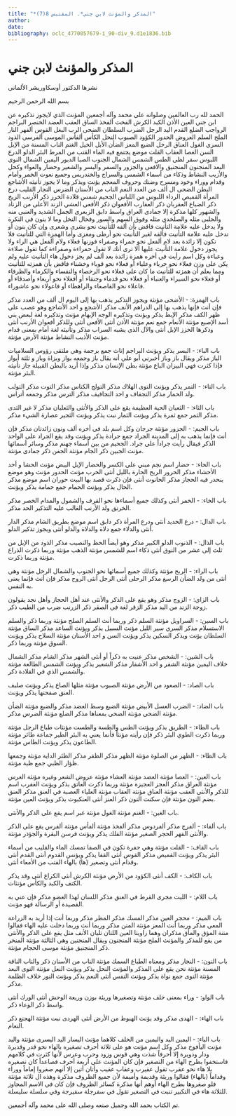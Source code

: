 ```yaml
---
title: "*المذكر والمؤنث لابن جني*. المقتبس 8(7)"
author: 
date: 
bibliography: oclc_4770057679-i_90-div_9.d1e1836.bib
---
```




#  المذكر والمؤنث لابن جني 


 نشرها الدكتور أوسكاوريشر الألماني 

 بسم الله الرحمن الرحيم 

 الحمد لله رب العالمين وصلواته على محمد وآله أجمعين المؤنث الذي لايجوز تذكيره عن ابن جني العين الأذن الكبد الكرش الفحث ألفخذ الساق العقب العضد الخنصر البراجم الرواجب الضلع القدم اليد الرجل الضرب السلطان الضحى الرب البغل القوس ألفهر النار الملح السلم العروض الحدور الكؤود الصبوب النحل الكأس ألفأس الموسى ألفرسي الذود السري الغول العناق الرخل الضبع المعز الضأن الأبل الخيل الغنم الناب المسنة من الإبل السن العصا العقاب القلت موضع يجتمع فيه الماء القتب من المرط البئر الدلو الدرع اللبوس سقر لظى الطس الشمس الشمال الجنوب الصبا الدبور اليمين الشمال النوى البعد المنجنون المنجنيق والافعى والجزور والسمر والبسر والشعير وحضار والعواء وكحل والأزيب النشاط وذكاء من أسماء الشمس والسراج والخندريس وجميع نعوت الخمر وأمام وقدام ووراء وخود ومسرح وضنك وحروف المعجم يؤنث ويذكر وما لا يجوز تأنيثه الأشاجع البطن الضحى ال  ألف  من العدد النعم الناب من الأسنان الضرس النجار القليب درع المرأة القميص الرداء اللبوس من اللباس الجحيم شمس قلادة الخرز ذكر الأرنب الزيخ ذكر الضباع العقربان ذكر العقارب الأفعوان ذكر الأفعى العشي الزند الأعلى من الزناد والشهور كلها مذكرة إلا جمادى العراق واسط دابق الزبعرى الجمل الشديد والعنبى منه والجلبى مثله والصلخدي مثله وفوق السهم والسور وفحال النخل وما لا ينون في النكرة ولا يدخل عليه علامة التأنيث فاقض بأن ألفه للتأنيث نحو بشرى وشعرى وإن كان بنون أو تدخل عليه علامة التأنيث فألفه لغير التأنيث نحو أرطى ومعزى وأما الهمزة التي للتأنيث فلا تكون إلا زائدة بعد لام ألفعل نحو حمراء وصفراء فوزنها فعلاء ولام ألفعل هي الراء ولا يجوز دخول علامة التأنيث عليها ألا ترى أنك لا تقول حمراءة وصفراءة كما تقول صلاءة وعباءة وكل اسم رأيت في أخره همزة زائدة بعد  ألف  لم يجز دخول هاء التأنيث عليه ولم يكن على وزن فعلاء نحو حرباء وعلياء أو فعلاء نحو قوباء وخشناء فاقض بأن همزته للتأنيث ومما يعلم أن همزته للتأنيث ما كان على فعلاء نحو الرخصاء   والنفساء والكرماء والظرفاء أو فعلاء نحو السيراء والعنباء أو فعلاء نحو قدماء وجنفاء أو أفعلاء نحو أربعاء وأصدقاء أو فاعلاء نحو القاصعاء والراهطاء أو فاعولاء نحو عاشوراء. 

 باب الهمزة: - الأضحى مؤنثة ويجوز التذكير يذهب بها إلى اليوم ال  ألف  من العدد مذكر فإن أنث فإنها يذهب بها إلى الدراهم الأنف مذكر الأشجع و  احد  الأشاجع وهو عصب على ظهر الكف مذكر الإبط يذكر ويؤنث وتذكيره الوجه الإبهام مؤنث وتذكيره لغة لبعض بني أسد الإصبع مؤنثة الأنعام جمع نعم مؤنثة الأذن أنثى الأفعى أنثى وللذكر أفعوان الأرنب أنثى وذكرها الخزز الإبل أنثى والآل الذي يشبه السراب مذكر وتأنيثه لغة أمام بمعنى قدام مؤنث الأذيب النشاط مؤنثة الأرض مؤنثة. 

 باب الباء: - البسر يذكر ويؤنث البراجم إناث جمع برجمة وهي ملتقى رؤوس السلاميات الباز مذكر ويقال باز وباز أخبرني أبو علي أنه يقال باز وجمعه بواز وبزاة وباز و  ثلثة  أبواز فإذا كثرت فهي البيزان الباع مؤنثة بطن الإنسان مذكر وإذا أريد بالبطن القبيلة جاز تأنيثه البئر مؤنثة. 

 باب التاء: - التمر يذكر ويؤنث التوى الهلاك مذكر التولج الكناس مذكر التوت مذكر التولب ولد الحمار مذكر التجفاف و  احد  التجافيف مذكر الترس مذكر وجمعه أتراس. 

 باب الثاء: - الثعبان الحية العظيمة يقع على الذكر والأنثى والثعلبان مذكر لا غير الثدى مذكر الثمر جمع ثمرة يذكر ويؤنث الثمار نبت يذكر ويؤنث الثجير عصارة الشيء مذكر. 

 باب الجيم: - الجزور مؤنثة جرجان وكل اسم بلد في أخره  ألف  ونون زائدتان مذكر فإن أنث فإنما يذهب به إلى المدينة الجراد جمع جرادة يذكر ويؤنث وقد يقع الجراد على الواحد الذكر فيقال رأيت جراداً على جراد. الجحيم من بين أسماء جهنم مذكر وسائر أسمائها مؤنث الجبين ذكر الجام مؤنثة الجفن ذكر جمادى مؤنثة. 

 باب الحاء: - حضار اسم نجم مبني على الكسر والحضار الإبل البيض مؤنث الحشا و  أحد  الأحشاء مذكر الحرور الريح الحارة بالليل أنثى الحرب مؤنث الحدور مؤنث وهو موضع ينحدر فيه الحجاز مذكر الحانوت أنثى فإن ذكرت قصد بها البيت حوران اسم موضع مذكر الحال يذكر ويؤنث الحمام جمع حمامة يذكر ويؤنث.  

 باب الخاء: - الخمر أنثى وكذلك جميع أسماءها نحو القرف والشمول والمدام الخصر مذكر الخرنق ولد الأرنب الغالب عليه التذكير الحد مذكر. 

 باب الدال: - درع الحديد أنثى ودرع المرأة ذكر دابق اسم موضع بطريق الشام مذكر الدار أنثى والدلاء جمع دلاة والدلاة والدلو أنثى ويجوز تذكير الدلو. 

 باب الذال: - الذنوب الدلو الكبير مذكر وهو أيضاً الحظ والنصيب مذكر الذود من الإبل من  ثلث  إلى  عشر  من النوق أنثى ذكاء اسم للشمس مؤنثة الذهب مؤنثة وربما ذكرت الذراع مؤنثة وربما ذكرت. 

 باب الراء: - الريح مؤنثة وكذلك جميع أسمائها نحو الجنوب والشمال الرخل مؤنثة وهي أنثى من ولد الضأن الرسغ مذكر الرحلى أنثى الرجل أنثى الروح مذكر فإن أنث فإنما يعنى به النفس. 

 باب الزاي: - الزوج مذكر وهو يقع على الذكر والأنثى عند أهل الحجاز وأهل نجد يقولون زوجة الزند من اليد مذكر الزقر لغة في الصقر ذكر الزرنب ضرب من الطيب ذكر. 

 باب السين: - السراويل مؤنثة السلم ذكر وربما أنث السلم الصلح مؤنثة وربما ذكر والسلم الاستسلام مذكر السري سير الليل مؤنث السبيل يذكر ويؤنث الساعد مذكر الساق مؤنثة السلطان يؤنث ويذكر السكين يذكر ويؤنث السن و  احد  الأسنان مؤنثة السلاح يذكر ويؤنث السوق مؤنثة وربما ذكر. 

 باب الشين: - الشخص مذكر عنيت به ذكراً أو أنثى الشهر مذكر الشام مذكر الشمال خلاف اليمين مؤنثة الشفر و  احد  الأشفار مذكر الشعير يذكر ويؤنث الشمس الطالعة مؤنثة والشمس الذي في القلادة ذكر. 

 باب الصاد: - الصعود من الأرض مؤنثة الصبوب مؤنثة مثلها الصاع يذكر ويؤنث صليف العنق صفحتها يذكر ويؤنث. 

 باب الضاد: - الضرب العسل الأبيض مؤنثة الضبع وسط العضد مذكر والضبع مؤنثة الضأن مؤنثة الضحى مؤنثة الضحى بمعناها مذكر الضلع مؤنثة الضرس مذكر. 

 باب الطاء: - الطريق يذكر ويؤنث الطس والطسة والطست مؤنثات طباع الرجل مؤنثة   وربما ذكرت الطوي البئر ذكر فإن رأيته مؤنثاً فأنما يعني به البئر الطير جماعة طائر مؤنثة الطاعون يذكر ويؤنث الطاس مؤنثة. 

 باب الظاء: - الظهر من الصلوة مؤنثة الظهر مذكر الظفر مذكر الظئر الداية مؤنثة وجمعها ظؤار الظبي جمع ظبة مؤنثة. 

 باب العين: - العصا مؤنثة العضد مؤنثة العشاء مؤنثة عروض الشعر وغيره مؤنثة العرس مؤنثة العراق مذكر العجز العجيزة مؤنثة وربما ذكرت العاتق بذكر ويؤنث العقرب اسم للذكر والأنثى العقب مؤنثة العناق مؤنثة العقاب مؤنثة العلياء العصبة في العنق مذكر العنق بضم النون مؤنثة فإن سكنت النون ذكر العنز أنثى العنكبوت يذكر ويؤنث العين مؤنثة. 

 باب الغين: - الغنم مؤنثة الغول مؤنثة غبر اسم يقع على الذكر والأنثى. 

 باب ألفاء: - ألفرج مذكر ألفردوس مذكر ألفخذ مؤنثة ألفأس مؤنثة ألفرس يقع على الذكر والأنثى الفهر الحجر الصغير مؤنثة الفلك يذكر ويؤنث فرسن البقرة والجؤذر مؤنثة. 

 باب القاف: - القلت مؤنثة وهي حفرة تكون في الصفا تمسك الماء والقليب من أسماء البئر يذكر ويؤنث القميص مذكر القوس أنثى القفا يذكر ويؤنس القدوم أنثى القدم أنثى وقدام أنثى وتصغير (ها) بالهاء القتب من الأمعاء أنثى. 

 باب الكاف: - الكف أنثى الكؤود من الأرض مؤنثة الكرش أنثى الكراع أنثى وقد يذكر الكتف والكبد والكأس مؤنثات. 

 باب اللام: - الليت مجرى القرط في العنق مذكر اللسان لهذا العضو مذكر فإن عني به القصيدة أو الرسالة فهو مؤنث. 

 باب الميم: - محجر العين مذكر المسك مذكر المطر مذكر وربما أنث إذا أريد به الزراعة المعى مذكر وربما أنث المعز مؤنثة المتن مذكر وربما أنث وربما دخلت عليه الهاء فقالوا متنة المؤق والمأق مذكران وهما زاويتا العين اللتان تليان الأنف مثل يقع على الذكر والأنثى من يقع للمذكر والمؤنث الملح مؤنثة المنجنون ويقال المنجنين وهي الثالثة مؤنثة المنخر ذكر المنجنيق مؤنثة موسى الحجام مؤنثة. 

 باب النون: - النجار مذكر ومعناه الطباع السمك مؤنثة الناب من الأسنان ذكر والناب   الناقة المسنة مؤنثة نحن يقع على المذكر والمؤنث النحل يذكر ويؤنث النعل مؤنثة النوى البعد مؤنثة النوى جمع نواة يذكر ويؤنث النفس أنثى النعم يذكر ويؤنث النور خلاف الظلمة مذكر. 

 باب الواو: - وراء بمعنى خلف مؤنثة وتصغيرها وريئة بوزن وريعة الوحش أنثى الورك أنثى واسط ذكر الوعاء ذكر. 

 باب الهاء: - الهدى مذكر وقد يؤنث الهبوط من الأرض أنثى الهردى نبت مؤنثة الهجنع ذكر النعام. 

 باب الياء: - اليمين اليد واليمين من الخلف كلاهما مؤنث اليسار اليد اليسرى مؤنثة واليد مؤنث اليأفوخ مذكر وكل اسم مؤنث هو على  ثلاثة  أحرف تصغيره بالهاء نحو قدر وقديرة ودار ودويرة إلا أحرفاً شذت وهي قوس وزود وحرب وعرس لأنها كثرت في كلامهم فاستخفوا بطرح الهاء من التصغير فإن كان المؤنث على  أربعة  أحرف فصاعداً كان تصغيره بلا هاء نحو عقرب تقول عقيرب وعقاب عقيب وأتان أتين إلا أنهم صغروا إماماً ووراء وقداماً (بالهاء) فقالوا وريئة وقديمة وأميمة لأن جميع الظروف مذكرة وهذه ال  ثلاثة  مؤنثة فلو صغروها بطرح الهاء أوهم أنها مذكرة كسائر الظروف فإن كان في الاسم المجاوز للثلاثة هاء في التكبير تنبت في التصغير تقول في سفرجلة سفيرجة وفي سلسلة سليسلة. 

 تم الكتاب بحمد الله وجميل صنعه وصلى الله على محمد وآله أجمعين. 
